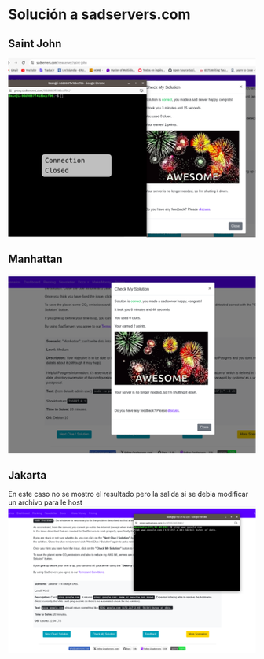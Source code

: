 # Solución a sadservers.com 

## Saint John
![Saint John](exc1.png "Saint John")

## Manhattan
![Manhattan](exc2.png "Manhattan")

## Jakarta
En este caso no se mostro el resultado pero la salida si
se debia modificar un archivo para le host 
![Jakarta](exc3.png "Jakarta")

